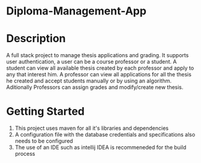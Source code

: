 # Diploma-Management-App


# Description

A full stack project to manage thesis applications and grading. It supports user authentication, a user can be a course professor or a student. A student can view all available thesis created by each professor and apply to any that interest him. 
A professor can view all applications for all the thesis he created and accept students manually or by using an algorithm. Aditionally Professors can assign grades and modify/create new thesis.

# Getting Started

1. This project uses maven for all it's libraries and dependencies
2. A configuration file with the database credentials and specifications also needs to be configured
3. The use of an IDE such as intellij IDEA is recommeneded for the build process
